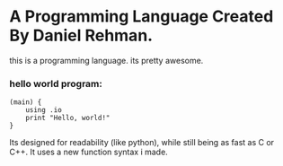 # A Programming Language Created By Daniel Rehman.

this is a programming language. its pretty awesome.


### hello world program:

~~~~
(main) {
    using .io
    print "Hello, world!"
}
~~~~


Its designed for readability (like python), while still being as fast as C or C++.
It uses a new function syntax i made.

